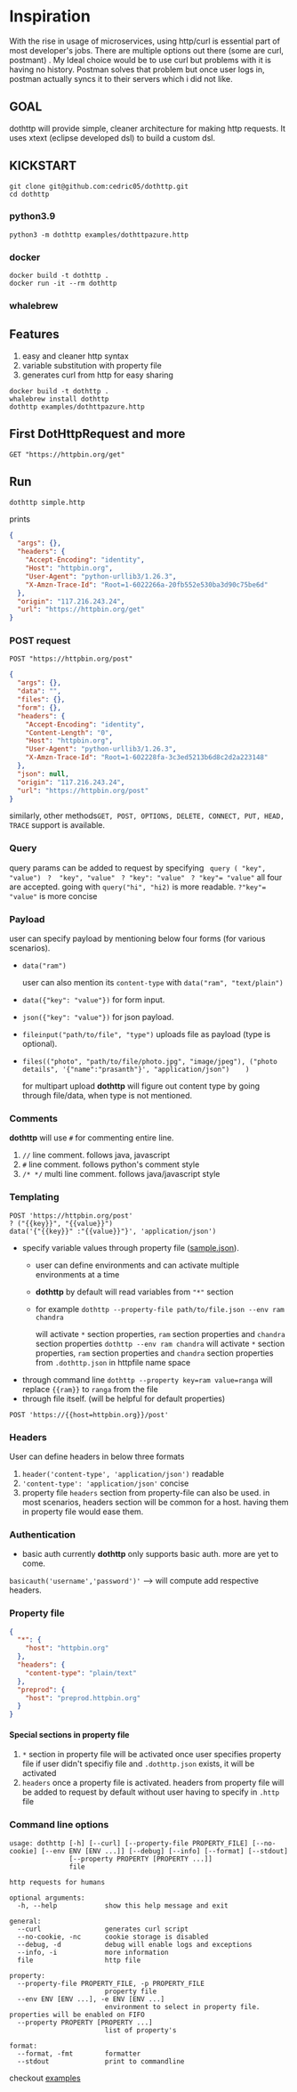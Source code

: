 # Inspiration

With the rise in usage of microservices, using http/curl is essential part of most developer's jobs. There are multiple
options out there (some are curl, postmant) . My Ideal choice would be to use curl but problems with it is having no
history. Postman solves that problem but once user logs in, postman actually syncs it to their servers which i did not
like.

## GOAL

dothttp will provide simple, cleaner architecture for making http requests. It uses xtext (eclipse developed dsl) to
build a custom dsl.

## KICKSTART

```shell
git clone git@github.com:cedric05/dothttp.git
cd dothttp
```

### python3.9

```
python3 -m dothttp examples/dothttpazure.http
```

### docker

```
docker build -t dothttp .
docker run -it --rm dothttp
```

### whalebrew

## Features

1. easy and cleaner http syntax
1. variable substitution with property file
1. generates curl from http for easy sharing

```
docker build -t dothttp .
whalebrew install dothttp
dothttp examples/dothttpazure.http
```

## First DotHttpRequest and more

```get.http
GET "https://httpbin.org/get"
```

## Run

`dothttp simple.http`

prints

```json
{
  "args": {},
  "headers": {
    "Accept-Encoding": "identity",
    "Host": "httpbin.org",
    "User-Agent": "python-urllib3/1.26.3",
    "X-Amzn-Trace-Id": "Root=1-6022266a-20fb552e530ba3d90c75be6d"
  },
  "origin": "117.216.243.24",
  "url": "https://httpbin.org/get"
}
```

### POST request

```post.http
POST "https://httpbin.org/post"
```

```json
{
  "args": {},
  "data": "",
  "files": {},
  "form": {},
  "headers": {
    "Accept-Encoding": "identity",
    "Content-Length": "0",
    "Host": "httpbin.org",
    "User-Agent": "python-urllib3/1.26.3",
    "X-Amzn-Trace-Id": "Root=1-602228fa-3c3ed5213b6d8c2d2a223148"
  },
  "json": null,
  "origin": "117.216.243.24",
  "url": "https://httpbin.org/post"
}
```

similarly, other methods`GET, POST, OPTIONS, DELETE, CONNECT, PUT, HEAD, TRACE` support is available.

### Query

query params can be added to request by specifying
` query ( "key", "value")`
` ?  "key", "value"`
` ? "key": "value"`
` ? "key"= "value"`
all four are accepted. going with `query("hi", "hi2)` is more readable. `?"key"= "value"` is more concise

### Payload

user can specify payload by mentioning below four forms (for various scenarios).

- `data("ram")`

  user can also mention its `content-type` with
  `data("ram", "text/plain")`
- `data({"key": "value"})` for form input.
- `json({"key": "value"})` for json payload.
- `fileinput("path/to/file", "type")` uploads file as payload (type is optional).
- `files(("photo", "path/to/file/photo.jpg", "image/jpeg"),
  ("photo details", '{"name":"prasanth"}', "application/json")   
  )`

  for multipart upload
  **dothttp** will figure out content type by going through file/data, when type is not mentioned.

### Comments

**dothttp** will use `#` for commenting entire line.

1. `//` line comment. follows java, javascript
2. `#` line comment. follows python's comment style
3. `/*
   */` multi line comment. follows java/javascript style

### Templating

```.http
POST 'https://httpbin.org/post'
? ("{{key}}", "{{value}}")
data('{"{{key}}" :"{{value}}"}', 'application/json')
```

- specify variable values through property file ([sample.json](./examples/.dothttp.json)).
    - user can define environments and can activate multiple environments at a time
    - **dothttp** by default will read variables from `"*"` section
    - for example
      `dothttp --property-file path/to/file.json --env ram chandra`

      will activate `*` section properties, `ram` section properties and `chandra` section properties
      `dothttp --env ram chandra`
      will activate `*` section properties, `ram` section properties and `chandra` section properties
      from `.dothttp.json` in httpfile name space
- through command line
  `dothttp --property key=ram value=ranga`
  will replace `{{ram}}` to `ranga` from the file
- through file itself. (will be helpful for default properties)

```
POST 'https://{{host=httpbin.org}}/post'
```

### Headers

User can define headers in below three formats

1. `header('content-type', 'application/json')` readable
2. `'content-type': 'application/json'` concise
3. property file `headers` section from property-file can also be used. in most scenarios, headers section will be
   common for a host. having them in property file would ease them.

### Authentication

- basic auth currently **dothttp** only supports basic auth. more are yet to come.

`basicauth('username','password')'` --> will compute add respective headers.

### Property file

```json
{
  "*": {
    "host": "httpbin.org"
  },
  "headers": {
    "content-type": "plain/text"
  },
  "preprod": {
    "host": "preprod.httpbin.org"
  }
}
```

#### Special sections in property file

1. `*` section in property file will be activated once user specifies property file if user didn't specifiy file
   and `.dothttp.json` exists, it will be activated
2. `headers` once a property file is activated. headers from property file will be added to request by default without
   user having to specify in `.http` file

### Command line options

```
usage: dothttp [-h] [--curl] [--property-file PROPERTY_FILE] [--no-cookie] [--env ENV [ENV ...]] [--debug] [--info] [--format] [--stdout]
               [--property PROPERTY [PROPERTY ...]]
               file

http requests for humans

optional arguments:
  -h, --help            show this help message and exit

general:
  --curl                generates curl script
  --no-cookie, -nc      cookie storage is disabled
  --debug, -d           debug will enable logs and exceptions
  --info, -i            more information
  file                  http file

property:
  --property-file PROPERTY_FILE, -p PROPERTY_FILE
                        property file
  --env ENV [ENV ...], -e ENV [ENV ...]
                        environment to select in property file. properties will be enabled on FIFO
  --property PROPERTY [PROPERTY ...]
                        list of property's

format:
  --format, -fmt        formatter
  --stdout              print to commandline
```

checkout [examples]('./examples/dothttpazure.http')
